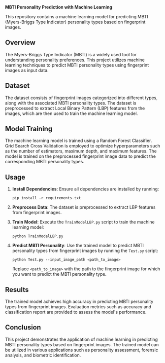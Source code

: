 **MBTI Personality Prediction with Machine Learning**

This repository contains a machine learning model for predicting MBTI (Myers-Briggs Type Indicator) personality types based on fingerprint images.

## Overview

The Myers-Briggs Type Indicator (MBTI) is a widely used tool for understanding personality preferences. This project utilizes machine learning techniques to predict MBTI personality types using fingerprint images as input data.

## Dataset

The dataset consists of fingerprint images categorized into different types, along with the associated MBTI personality types. The dataset is preprocessed to extract Local Binary Pattern (LBP) features from the images, which are then used to train the machine learning model.

## Model Training

The machine learning model is trained using a Random Forest Classifier. Grid Search Cross Validation is employed to optimize hyperparameters such as the number of estimators, maximum depth, and maximum features. The model is trained on the preprocessed fingerprint image data to predict the corresponding MBTI personality types.

## Usage

1. **Install Dependencies**: Ensure all dependencies are installed by running:
    ```
    pip install -r requirements.txt
    ```

2. **Preprocess Data**: The dataset is preprocessed to extract LBP features from fingerprint images.

3. **Train Model**: Execute the `TrainModelLBP.py` script to train the machine learning model:
    ```
    python TrainModelLBP.py
    ```

4. **Predict MBTI Personality**: Use the trained model to predict MBTI personality types from fingerprint images by running the `Test.py` script:
    ```
    python Test.py --input_image_path <path_to_image>
    ```

    Replace `<path_to_image>` with the path to the fingerprint image for which you want to predict the MBTI personality type.

## Results

The trained model achieves high accuracy in predicting MBTI personality types from fingerprint images. Evaluation metrics such as accuracy and classification report are provided to assess the model's performance.

## Conclusion

This project demonstrates the application of machine learning in predicting MBTI personality types based on fingerprint images. The trained model can be utilized in various applications such as personality assessment, forensic analysis, and biometric identification.

